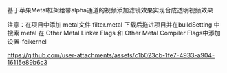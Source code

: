基于苹果Metal框架给带alpha通道的视频添加滤镜效果实现合成透明视频效果

注意：在项目中添加 metal文件 filter.metal 下载后拖进项目并在buildSetting 中搜索 metal 在 Other Metal Linker Flags 和 Other Metal Compiler Flags中添加设置-fcikernel


https://github.com/user-attachments/assets/c1b023cb-1fe7-4933-a904-16115e89b6c3

